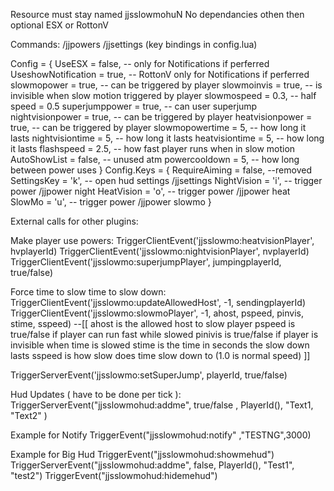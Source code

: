 Resource must stay named jjsslowmohuN
No dependancies othen then optional ESX or RottonV


Commands:
/jjpowers
/jjsettings
(key bindings in config.lua)


Config = {
UseESX = false, -- only for Notifications if perferred
  UseshowNotification = true, -- RottonV only for Notifications if perferred
  slowmopower = true,  -- can be triggered by player
  slowmoinvis = true, -- is invisible when slow motion triggered by player
  slowmospeed = 0.3, -- half speed = 0.5
  superjumppower = true, -- can user superjump
  nightvisionpower = true, -- can be triggered by player
  heatvisionpower = true, -- can be triggered by player
  slowmopowertime = 5, -- how long it lasts
  nightvisiontime = 5, -- how long it lasts
  heatvisiontime = 5, -- how long it lasts
  flashspeed = 2.5, -- how fast player runs when in slow motion
  AutoShowList = false, -- unused atm
  powercooldown = 5, -- how long between power uses
}
Config.Keys = {
RequireAiming = false, --removed
  SettingsKey = 'k',  -- open hud settings /jjsettings
  NightVision = 'i', -- trigger power /jjpower night
  HeatVision = 'o',  -- trigger power /jjpower heat
  SlowMo = 'u', -- trigger power /jjpower slowmo
  }



External calls for other plugins:

Make player  use powers:
TriggerClientEvent('jjsslowmo:heatvisionPlayer', hvplayerId)
TriggerClientEvent('jjsslowmo:nightvisionPlayer', nvplayerId)
TriggerClientEvent('jjsslowmo:superjumpPlayer', jumpingplayerId, true/false)


Force time to slow time to slow down:
TriggerClientEvent('jjsslowmo:updateAllowedHost', -1, sendingplayerId)
TriggerClientEvent('jjsslowmo:slowmoPlayer', -1, ahost, pspeed, pinvis, stime, sspeed) 
--[[ ahost is the allowed host to slow player pspeed is true/false 
if player can run fast while slowed
    pinivis is true/false if player is invisible when time is slowed
    stime is the time in seconds the slow down lasts
    sspeed is how slow does time slow down to  (1.0 is normal speed)
    ]]


TriggerServerEvent('jjsslowmo:setSuperJump', playerId, true/false)


Hud Updates ( have to be done per tick ):
TriggerServerEvent("jjsslowmohud:addme", true/false , PlayerId(), "Text1, "Text2" )



Example for Notify
TriggerEvent("jjsslowmohud:notify" ,"TESTNG",3000)



Example for Big Hud
TriggerEvent("jjsslowmohud:showmehud")
TriggerServerEvent("jjsslowmohud:addme", false, PlayerId(), "Test1", "test2")
TriggerEvent("jjsslowmohud:hidemehud")

